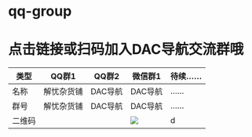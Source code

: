 # qq-group
# 点击链接或扫码加入DAC导航交流群哦
| 类型 | QQ群1 | QQ群2 | 微信群1 | 待续…… |
|---|----|----|----|---|
| 名称 | 解忧杂货铺 | DAC导航 | DAC导航 | …… |
| 群号 | 解忧杂货铺 | DAC导航 | DAC导航 | …… |
| 二维码 |![]() | ![]() | ![](https://p.ananas.chaoxing.com/star3/origin/50a8a875cd7b769af2ee6b5c508b1e1f.png) | d |
